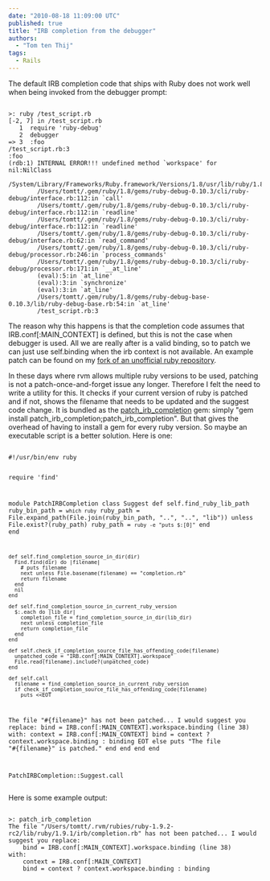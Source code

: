 ```yaml
---
date: "2010-08-18 11:09:00 UTC"
published: true
title: "IRB completion from the debugger"
authors:
  - "Tom ten Thij"
tags:
  - Rails
---
```


<p>The default IRB completion code that ships with Ruby does not work well when being invoked from the debugger prompt: <script src="https://gist.github.com/534983.js?file=debugger_blowup" type="text/javascript"></script><noscript>
<pre><code>
>: ruby /test_script.rb
[-2, 7] in /test_script.rb
   1  require 'ruby-debug'
   2  debugger
=> 3  :foo
/test_script.rb:3
:foo
(rdb:1) INTERNAL ERROR!!! undefined method `workspace' for nil:NilClass
        /System/Library/Frameworks/Ruby.framework/Versions/1.8/usr/lib/ruby/1.8/irb/completion.rb:38
        /Users/tomtt/.gem/ruby/1.8/gems/ruby-debug-0.10.3/cli/ruby-debug/interface.rb:112:in `call'
        /Users/tomtt/.gem/ruby/1.8/gems/ruby-debug-0.10.3/cli/ruby-debug/interface.rb:112:in `readline'
        /Users/tomtt/.gem/ruby/1.8/gems/ruby-debug-0.10.3/cli/ruby-debug/interface.rb:112:in `readline'
        /Users/tomtt/.gem/ruby/1.8/gems/ruby-debug-0.10.3/cli/ruby-debug/interface.rb:62:in `read_command'
        /Users/tomtt/.gem/ruby/1.8/gems/ruby-debug-0.10.3/cli/ruby-debug/processor.rb:246:in `process_commands'
        /Users/tomtt/.gem/ruby/1.8/gems/ruby-debug-0.10.3/cli/ruby-debug/processor.rb:171:in `__at_line'
        (eval):5:in `at_line'
        (eval):3:in `synchronize'
        (eval):3:in `at_line'
        /Users/tomtt/.gem/ruby/1.8/gems/ruby-debug-base-0.10.3/lib/ruby-debug-base.rb:54:in `at_line'
        /test_script.rb:3
</code></pre>
</noscript></p>
<p>The reason why this happens is that the completion code assumes that IRB.conf[:MAIN_CONTEXT] is defined, but this is not the case when debugger is used. All we are really after is a valid binding, so to patch we can just use self.binding when the irb context is not available. An example patch can be found on my <a href="http://github.com/tomtt/ruby/commit/03a0a6d905cc610349b3e7fdf0cf157abd475edb">fork of an unofficial ruby repository</a>.</p>
<p>In these days where rvm allows multiple ruby versions to be used, patching is not a patch-once-and-forget issue any longer. Therefore I felt the need to write a utility for this. It checks if your current version of ruby is patched and if not, shows the filename that needs to be updated and the suggest code change. It is bundled as the <a href="">patch_irb_completion</a> gem: simply &quot;gem install patch_irb_completion;patch_irb_completion&quot;. But that gives the overhead of having to install a gem for every ruby version. So maybe an executable script is a better solution. Here is one: <script src="https://gist.github.com/535032.js?file=patch_irb_completion" type="text/javascript"></script><noscript>
<pre><code>
#!/usr/bin/env ruby

require 'find'

module PatchIRBCompletion
  class Suggest
    def self.find_ruby_lib_path
      ruby_bin_path = `which ruby`
      ruby_path = File.expand_path(File.join(ruby_bin_path, "..", "..", "lib"))
      unless File.exist?(ruby_path)
        ruby_path = `ruby -e "puts $:[0]"`
      end
    end

    def self.find_completion_source_in_dir(dir)
      Find.find(dir) do |filename|
        # puts filename
        next unless File.basename(filename) == "completion.rb"
        return filename
      end
      nil
    end

    def self.find_completion_source_in_current_ruby_version
      $:.each do |lib_dir|
        completion_file = find_completion_source_in_dir(lib_dir)
        next unless completion_file
        return completion_file
      end
    end

    def self.check_if_completion_source_file_has_offending_code(filename)
      unpatched_code = "IRB.conf[:MAIN_CONTEXT].workspace"
      File.read(filename).include?(unpatched_code)
    end

    def self.call
      filename = find_completion_source_in_current_ruby_version
      if check_if_completion_source_file_has_offending_code(filename)
        puts <<EOT
The file \"#{filename}\" has not been patched... I would suggest you replace:
    bind = IRB.conf[:MAIN_CONTEXT].workspace.binding (line 38)
with:
    context = IRB.conf[:MAIN_CONTEXT]
    bind = context ? context.workspace.binding : binding
EOT
      else
        puts "The file \"#{filename}\" is patched."
      end
    end
  end
end

PatchIRBCompletion::Suggest.call
</code></pre>
</noscript></p>
<p>Here is some example output: <script src="https://gist.github.com/535081.js?file=patch_irb_completion" type="text/javascript"></script><noscript>
<pre><code>
>: patch_irb_completion
The file "/Users/tomtt/.rvm/rubies/ruby-1.9.2-rc2/lib/ruby/1.9.1/irb/completion.rb" has not been patched... I would suggest you replace:
    bind = IRB.conf[:MAIN_CONTEXT].workspace.binding (line 38)
with:
    context = IRB.conf[:MAIN_CONTEXT]
    bind = context ? context.workspace.binding : binding
</code></pre>
</noscript></p>

